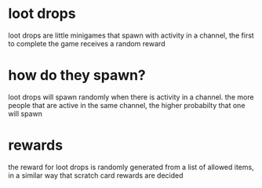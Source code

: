 # loot drops

loot drops are little minigames that spawn with activity in a channel, the first to complete the
game receives a random reward

# how do they spawn?

loot drops will spawn randomly when there is activity in a channel. the more people that are active
in the same channel, the higher probabilty that one will spawn

# rewards

the reward for loot drops is randomly generated from a list of allowed items, in a similar way that
scratch card rewards are decided
